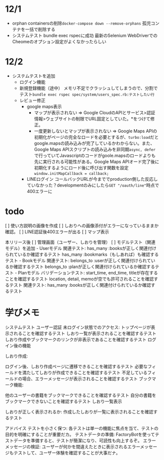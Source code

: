 # 12/1
- orphan containersの削除`docker-compose down --remove-orphans`
    孤児コンテナを一括で削除する
- システムテスト bundle exec rspecに成功
    最新のSelenium WebDriverでのCheomeのオプション設定がよくなかったらしい

# 12/2
  - システムテストを追加
    - ログイン機能
    - 新規登録機能（途中）
      メモリ不足でクラッシュしてしまうので、分割でテスト`bundle exec rspec spec/system/users_spec.rb:テストしたい行`
    - レビュー修正
      - google maps表示
        - マップが表示されない
          => Google CloudのAPIとサービス>認証情報>ウェブサイトの制限でURL固定としていた。*をつけて修正。
        - 一度更新しないとマップが表示されない
          => Google Maps APIの初期化がページの完全なロードを必要とするが、`turbo:load`だとgoogle.mapsの読み込みが完了しているかわからない。また、Google Maps APIスクリプトの読み込みを非同期`async, defer`で行っていてJavascriptのコードがgoole.mapsのロードよりも先に実行される可能性がある。Google Maps APIオード完了後に初期化するようにロード後に呼び出す関数を設定`window.initMapCallback = callback;`
      - LINEログイン
        コールバックURLが今まででproduction側した反応していなかった？developmentのみにしたら`GET "/oauth/line"`時点で400エラーに



# todo
  [ ] 使い方説明の画像を作成
  [ ] しおりへの画像添付がエラーになっているままか確認。
  [ ] LINE認証後400エラーが出る
  [ ] マップ表示

  本リリース後
  [ ] 管理画面（ユーザー、しおりを管理）
  [ ] モデルテスト（関連モデル）を追加
      - Userモデル
        関連テスト:
        has_many :booksが正しく関連付けられているか確認するテスト
        has_many :bookmarks（もしあれば）も確認するテスト
      - Bookモデル
        関連テスト:
        belongs_to :userが正しく関連付けられているか確認するテスト
        belongs_to :planが正しく関連付けられているか確認するテスト
      - Planモデル
        バリデーションテスト:
        start_time, end_time, titleが存在することを確認するテスト
        location, detail, memoが空でも許可されることを確認するテスト
        関連テスト:
        has_many :booksが正しく関連付けられているか確認するテスト

# 学びメモ

  システムテスト
    ユーザー認証
      未ログイン状態でのアクセス:
      トップページが表示されることを確認するテスト
      しおり一覧が表示されることを確認するテスト
      しおり作成やブックマークのリンクが非表示であることを確認するテスト
    ログイン後の機能

しおり作成:

ログイン後、しおり作成ページに遷移できることを確認するテスト
必要なフィールドを満たしてしおりが作成できることを確認するテスト
不足しているフィールドの場合、エラーメッセージが表示されることを確認するテスト
ブックマーク機能:

他のユーザーの書籍をブックマークできることを確認するテスト
自分の書籍をブックマークできないことを確認するテスト
しおり一覧表示

しおりが正しく表示されるか:
作成したしおりが一覧に表示されることを確認するテスト

アドバイス
テストを小さく保つ: 各テストは単一の機能に焦点を当て、テストの目的を明確にすることが重要だカ。
テストデータの準備: FactoryBotを使ってテストデータを準備すると、テストが簡潔になり、可読性も向上するぞ。
エラーメッセージの検証: ユーザーが何かを間違えたときに表示されるエラーメッセージもテストして、ユーザー体験を確認することが大事だナ。
